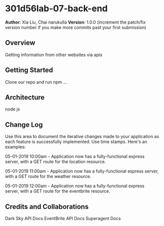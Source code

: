 # 301d56lab-07-back-end

**Author**: Xia Liu, Chai narukulla
**Version**: 1.0.0 (increment the patch/fix version number if you make more commits past your first submission)

## Overview
Getting information from other websites via apis

## Getting Started
Clone our repo and run npm ...

## Architecture
node js

## Change Log
Use this area to document the iterative changes made to your application as each feature is successfully implemented. Use time stamps. Here's an examples:

05-01-2019 10:00am - Application now has a fully-functional express server, with a GET route for the location resource.

05-01-2019 11:00am - Application now has a fully-functional express server, with a GET route for the weather resource.

05-01-2019 12:00am - Application now has a fully-functional express server, with a GET route for the eventbrite resource.

## Credits and Collaborations

Dark Sky API Docs
EventBrite API Docs
Superagent Docs